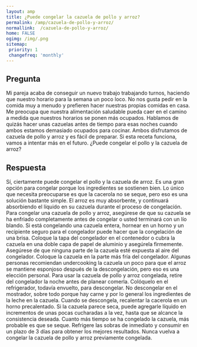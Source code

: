 ```yaml
---
layout: amp
title: ¿Puede congelar la cazuela de pollo y arroz?  
permalink: /amp/cazuela-de-pollo-y-arroz/
normallink:  /cazuela-de-pollo-y-arroz/
home: FALSE
ogimg: /img/.png
sitemap:
 priority: 1
 changefreq: 'monthly'
---
```




## Pregunta

Mi pareja acaba de conseguir un nuevo trabajo trabajando turnos, haciendo que nuestro horario para la semana un poco loco. No nos gusta pedir en la comida muy a menudo y prefieren hacer nuestras propias comidas en casa. Me preocupa que nuestra alimentación saludable pueda caer en el camino a medida que nuestros horarios se ponen más ocupados. Hablamos de quizás hacer unas cazuelas antes de tiempo para esas noches cuando ambos estamos demasiado ocupados para cocinar. Ambos disfrutamos de cazuela de pollo y arroz y es fácil de preparar. Si esta receta funciona, vamos a intentar más en el futuro. ¿Puede congelar el pollo y la cazuela de arroz?


<amp-img src="https://sepuedecongelar.com/img/" alt="¿Puede congelar la cazuela de pollo y arroz?" height="400" width="800"></amp-img>


## Respuesta

Sí, ciertamente puede congelar el pollo y la cazuela de arroz. Es una gran opción para congelar porque los ingredientes se sostienen bien. Lo único que necesita preocuparse es que la cacerola no se seque, pero eso es una solución bastante simple. El arroz es muy absorbente, y continuará absorbiendo el líquido en su cazuela durante el proceso de congelación.
Para congelar una cazuela de pollo y arroz, asegúrese de que su cazuela se ha enfriado completamente antes de congelar o usted terminará con un lío blando. Si está congelando una cazuela entera, hornear en un horno y un recipiente seguro para el congelador puede hacer que la congelación de una brisa. Coloque la tapa del congelador en el contenedor o cubra la cazuela en una doble capa de papel de aluminio y asegúrela firmemente. Asegúrese de que ninguna parte de la cazuela esté expuesta al aire del congelador. Coloque la cazuela en la parte más fría del congelador. Algunas personas recomiendan undercooking la cazuela un poco para que el arroz se mantiene esponjoso después de la descongelación, pero eso es una elección personal.
Para usar la cazuela de pollo y arroz congelada, retire del congelador la noche antes de planear comerla. Colóquelo en el refrigerador, todavía envuelto, para descongelar. No descongelar en el mostrador, sobre todo porque hay carne y por lo general los ingredientes de la leche en la cazuela. Cuando se descongela, recalentar la cacerola en un horno precalentado. Si la cazuela parece seca, puede agregarle líquido en incrementos de unas pocas cucharadas a la vez, hasta que se alcance la consistencia deseada. Cuanto más tiempo se ha congelado la cazuela, más probable es que se seque.
Refrigere las sobras de inmediato y consumir en un plazo de 3 días para obtener los mejores resultados. Nunca vuelva a congelar la cazuela de pollo y arroz previamente congelada.